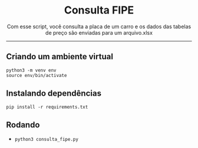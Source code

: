 <div align="center">
<h1>Consulta FIPE</h1>

<p>Com esse script, você consulta a placa de um carro e os dados das tabelas de preço são enviadas para um arquivo.xlsx</p>

</div>

<hr />

## Criando um ambiente virtual
```
python3 -m venv env
source env/bin/activate
```

## Instalando dependências

`pip install -r requirements.txt`

## Rodando

- `python3 consulta_fipe.py`
